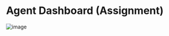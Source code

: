 # Agent Dashboard (Assignment) 

![image](https://github.com/user-attachments/assets/d00a25a4-bdee-4748-adf3-e6d6aa77a508)
